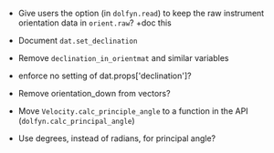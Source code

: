 
- Give users the option (in ``dolfyn.read``) to keep the raw instrument orientation data in ``orient.raw``? +doc this
- Document ``dat.set_declination``
- Remove ``declination_in_orientmat`` and similar variables
- enforce no setting of dat.props['declination']?
- Remove orientation_down from vectors?

- Move `Velocity.calc_principle_angle` to a function in the API (`dolfyn.calc_principal_angle`)
- Use degrees, instead of radians, for principal angle?
